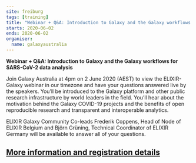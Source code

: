 ```yaml
---
site: freiburg
tags: [training]
title: "Webinar + Q&A: Introduction to Galaxy and the Galaxy workflows for SARS-CoV-2 data analysis"
starts: 2020-06-02
ends: 2020-06-02
organiser:
  name: galaxyaustralia
---
```

**Webinar + Q&A: Introduction to Galaxy and the Galaxy workflows for SARS-CoV-2 data analysis**

Join Galaxy Australia at 4pm on 2 June 2020 (AEST) to view the ELIXIR-Galaxy webinar in our timezone and have your questions answered live by the speakers. You’ll be introduced to the Galaxy platform and other public research infrastructure by world leaders in the field. You’ll hear about the motivation behind the Galaxy COVID-19 projects and the benefits of open reproducible research and transparent and interoperable analytics.  

ELIXIR Galaxy Community Co-leads Frederik Coppens, Head of Node of ELIXIR Belgium and Björn Grüning, Technical Coordinator of ELIXIR Germany will be available to answer all of your questions.

[More information and registration details](https://www.biocommons.org.au/events/galaxy-elixir-covid-webinar-intro)
---
